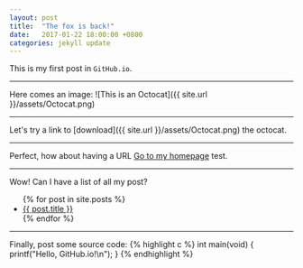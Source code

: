 ```yaml
---
layout: post
title:  "The fox is back!"
date:   2017-01-22 18:00:00 +0800
categories: jekyll update
---
```

This is my first post in `GitHub.io`.

------


Here comes an image:
![This is an Octocat]({{ site.url }}/assets/Octocat.png)

------

Let's try a link to [download]({{ site.url }}/assets/Octocat.png) the octocat.

------

Perfect, how about having a URL [Go to my homepage][My GitHub.io] test.

------

Wow! Can I have a list of all my post?
<ul>
  {% for post in site.posts %}
    <li>
      <a href="{{ post.url }}">{{ post.title }}</a>
    </li>
  {% endfor %}
</ul>

------

Finally, post some source code:
{% highlight c %}
int main(void)
{
  printf("Hello, GitHub.io!\n");
}
{% endhighlight %}

[My GitHub.io]: https://amaruk.github.io/
